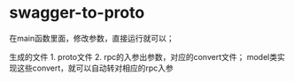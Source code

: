 # swagger-to-proto
在main函数里面，修改参数，直接运行就可以；



生成的文件
    1. proto文件
    2. rpc的入参出参数，对应的convert文件； model类实现这些convert，就可以自动转对相应的rpc入参
